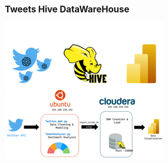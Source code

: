 # Tweets Hive DataWareHouse

<div align="center">
  <img src="https://github.com/achraf-oujjir/ChatGPT-Tweets-Pipeline/blob/master/assets/banner.png" alt="architecture" width="720">
</div>


<div align="center">
  <img src="https://github.com/achraf-oujjir/ChatGPT-Tweets-Pipeline/blob/master/architecture.png" alt="architecture" width="720">
</div>
